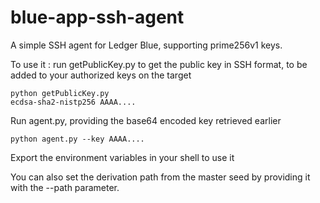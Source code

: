 # blue-app-ssh-agent

A simple SSH agent for Ledger Blue, supporting prime256v1 keys.

To use it : run getPublicKey.py to get the public key in SSH format, to be added to your authorized keys on the target

```
python getPublicKey.py
ecdsa-sha2-nistp256 AAAA....
```

Run agent.py, providing the base64 encoded key retrieved earlier 

```
python agent.py --key AAAA....
```

Export the environment variables in your shell to use it

You can also set the derivation path from the master seed by providing it with the --path parameter.

